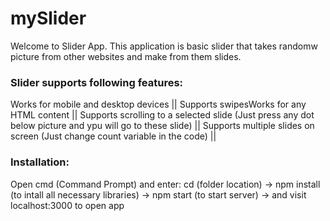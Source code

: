 # mySlider
Welcome to Slider App. This application is basic slider that takes randomw picture from other websites and make from them slides.

### Slider supports following features:
Works for mobile and desktop devices || Supports swipesWorks for any HTML content || Supports scrolling to a selected slide (Just press any dot below picture and ypu will go to these slide) || Supports multiple slides on screen (Just change count variable in the code) ||

### Installation:
Open cmd (Command Prompt) and enter: cd (folder location) -> npm install (to intall all necessary libraries) -> npm start (to start server) -> and visit localhost:3000 to open app
